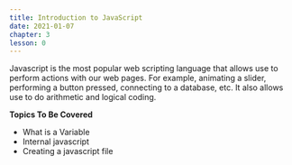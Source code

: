 ```yaml
---
title: Introduction to JavaScript
date: 2021-01-07
chapter: 3
lesson: 0
---
```


Javascript is the most popular web scripting language that allows use to perform actions with our web pages. For example, animating a slider, performing a button pressed, connecting to a database, etc. It also allows use to do arithmetic and logical coding.

**Topics To Be Covered**

* What is a Variable
* Internal javascript
* Creating a javascript file